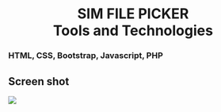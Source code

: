 <h1 align="center">SIM FILE PICKER <BR> Tools and Technologies</H1>
<H3>HTML, CSS, Bootstrap, Javascript, PHP<H3>

<h2>Screen shot</h2>
<img src="https://user-images.githubusercontent.com/78539161/201068634-bf3856ed-86d9-454b-a55b-50d4683c3871.png">



